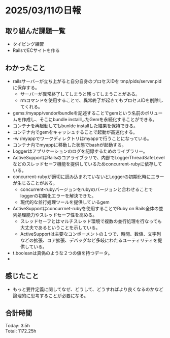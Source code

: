 # 2025/03/11の日報
## 取り組んだ課題一覧
* タイピング練習
*  RailsでECサイトを作る
## わかったこと
* railsサーバーが立ち上がると自分自身のプロセスIDを tmp/pids/server.pid に保存する。
  *  サーバーが異常終了してしまうと残ってしまうことがある。
  *  rmコマンドを使用することで、異常終了が起きてもプロセスIDを削除してくれる。
*  gems:/myapp/vendor/bundleを記述することでgemという名前のボリュームを作成し、そこにbundle installしたGemを永続化することができる。
  *  コンテナを再起動してもbunlde installした結果を保持できる。
  *  コンテナ内でgemをキャッシュすることで起動が高速化する。
*   -w /myappでワークディレクトリはmyappで行うことになっている。
  *  コンテナ内でmyappに移動した状態でbashが起動する。
* Loggerはアプリケーションのログを記録するためのライブラリー。
* ActiveSupportはRailsのコアライブラリで、内部でLoggerThreadSafeLevelなどのスレッドセーフ機能を提供しているためconcurrent-rubyに依存している。
* concurrent-rubyが適切に読み込まれていないとLoggerの初期化時にエラーが生じることがある。
  *  concurrent-rubyバージョンをrubyのバージョンと合わせることでloggerの初期化エラーを解決できた。
  *  現代的な並行処理ツールを提供しているgem
* ActiveSupportはconcurrnet-rubyを使用することでRuby on Rails全体の並列処理能力やスレッドセーフ性を高める。
  * スレッドセーフとはマルチスレッド環境で複数の並行処理を行なっても大丈夫であるということを示している。 
  * ActiveSupportは主要なコンポーメントの１つで、時間、数値、文字列などの拡張、コア拡張、デバッグなど多岐にわたるユーティリティを提供している。
* t.booleanは真偽のような２つの値を持つデータ。
*                 
## 感じたこと
* もっと要件定義に関してなぜ、どうして、どうすればより良くなるのかなど論理的に思考することが必要になる。
## 合計時間 
Today: 3.5h<br>
Total: 1172.25h
